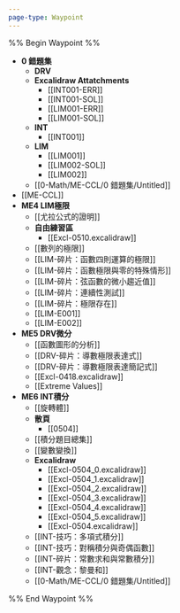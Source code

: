 ```yaml
---
page-type: Waypoint
---
```

%% Begin Waypoint %%
- **0 錯題集**
	- **DRV**
	- **Excalidraw Attatchments**
		- [[INT001-ERR]]
		- [[INT001-SOL]]
		- [[LIM001-ERR]]
		- [[LIM001-SOL]]
	- **INT**
		- [[INT001]]
	- **LIM**
		- [[LIM001]]
		- [[LIM002-SOL]]
		- [[LIM002]]
	- [[0-Math/ME-CCL/0 錯題集/Untitled]]
- [[ME-CCL]]
- **ME4 LIM極限**
	- [[尤拉公式的證明]]
	- **自由練習區**
		- [[Excl-0510.excalidraw]]
	- [[數列的極限]]
	- [[LIM-碎片：函數四則運算的極限]]
	- [[LIM-碎片：函數極限與零的特殊情形]]
	- [[LIM-碎片：弦函數的微小趨近值]]
	- [[LIM-碎片：連續性測試]]
	- [[LIM-碎片：極限存在]]
	- [[LIM-E001]]
	- [[LIM-E002]]
- **ME5 DRV微分**
	- [[函數圖形的分析]]
	- [[DRV-碎片：導數極限表達式]]
	- [[DRV-碎片：導數極限表達簡記式]]
	- [[Excl-0418.excalidraw]]
	- [[Extreme Values]]
- **ME6 INT積分**
	- [[旋轉體]]
	- **散頁**
		- [[0504]]
	- [[積分題目總集]]
	- [[變數變換]]
	- **Excalidraw**
		- [[Excl-0504_0.excalidraw]]
		- [[Excl-0504_1.excalidraw]]
		- [[Excl-0504_2.excalidraw]]
		- [[Excl-0504_3.excalidraw]]
		- [[Excl-0504_4.excalidraw]]
		- [[Excl-0504_5.excalidraw]]
		- [[Excl-0504.excalidraw]]
	- [[INT-技巧：多項式積分]]
	- [[INT-技巧：對稱積分與奇偶函數]]
	- [[INT-碎片：常數求和與常數積分]]
	- [[INT-觀念：黎曼和]]
	- [[0-Math/ME-CCL/0 錯題集/Untitled]]

%% End Waypoint %%